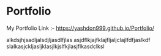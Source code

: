 # Portfolio
My Portfolio Link :-
https://yashdon999.github.io/Portfolio/

alkdsjhjsadljalsdjljasdlfjlas
asjdflkjajfklajfljaljclajlfdfjaslkdf
slalkasjckljasljklasjlkjslfkjlasjflkasdclksl
